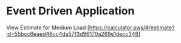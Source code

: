 # Event Driven Application

View Estimate for Medium Load [https://calculator.aws/#/estimate?id=55bcc6eaed46cc4da57f3d96170a269e1decc348]
